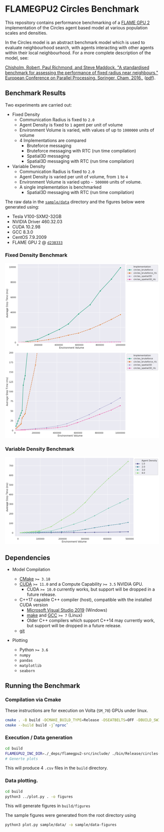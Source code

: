 # FLAMEGPU2 Circles Benchmark

This repository contains performance benchmarking of a [FLAME GPU 2](https://github.com/FLAMEGPU/FLAMEGPU2) implementation of the Circles agent based model at various population scales and densities.

In the Circles model is an abstract benchmark model which is used to evaluate neighbourhood search, with agents interacting with other agents within their local neighbourhood.
For a more complete description of the model, see:

[Chisholm, Robert, Paul Richmond, and Steve Maddock. "A standardised benchmark for assessing the performance of fixed radius near neighbours." European Conference on Parallel Processing. Springer, Cham, 2016.](https://doi.org/10.1007/978-3-319-58943-5_25), ([pdf](https://eprints.whiterose.ac.uk/104079/1/paper.pdf)).

## Benchmark Results

Two experiments are carried out:

+ Fixed Density
    + Communication Radius is fixed to `2.0`
    + Agent Density is fixed to `1` agent per unit of volume 
    + Environment Volume is varied, with values of up to `1000000` units of volume
    + 4 Implementations are compared
        + Bruteforce messaging 
        + Bruteforce messaging with RTC (run time compilation)
        + Spatial3D messaging 
        + Spatial3D messaging with RTC (run time compilation) 
+ Variable Density
    + Communication Radius is fixed to `2.0`
    + Agent Density is varied per unit of volume, from `1` to `4`
    + Environment Volume is varied upto `~ 500000` units of volume.
    + A single implementation is benchmarked
        + Spatial3D messaging with RTC (run time compilation)

The raw data in the [`sample/data`](sample/data) directory and the figures below were generated using:

+ Tesla V100-SXM2-32GB
+ NVIDIA Driver 460.32.03
+ CUDA 10.2.98
+ GCC 8.3.0
+ CentOS 7.9.2009
+ FLAME GPU 2 @ [`d238333`](https://github.com/FLAMEGPU/FLAMEGPU2/tree/d238333)

### Fixed Density Benchmark

[![Fixed Density Benchmark](sample/figures/fixed-density--volume--step-ms--model--all.png)](sample/figures/fixed-density--volume--step-ms--model--all.png)
[![Fixed Density Benchmark Zoomed](sample/figures/fixed-density--volume--step-ms--model--zoomed.png)](sample/figures/fixed-density--volume--step-ms--model--zoomed.png)

### Variable Density Benchmark
[![variable-density volume](sample/figures/variable-density--volume--step-ms--density--3drtc.png)](sample/figures/variable-density--volume--step-ms--density--3drtc.png)

## Dependencies

+ Model Compilation
    + [CMake](https://cmake.org/download/) `>= 3.18`
    + [CUDA](https://developer.nvidia.com/cuda-downloads) `>= 11.0` and a Compute Capability `>= 3.5` NVIDIA GPU.
        + CUDA `>= 10.0` currently works, but support will be dropped in a future release.
    + C++17 capable C++ compiler (host), compatible with the installed CUDA version
        + [Microsoft Visual Studio 2019](https://visualstudio.microsoft.com/) (Windows)
        + [make](https://www.gnu.org/software/make/) and [GCC](https://gcc.gnu.org/) `>= 7` (Linux)
        + Older C++ compilers which support C++14 may currently work, but support will be dropped in a future release.
    + [git](https://git-scm.com/)

+ Plotting
    + Python `>= 3.6`
    + `numpy`
    + `pandas`
    + `matplotlib`
    + `seaborn`

## Running the Benchmark

### Compilation via Cmake

These instructions are for execution on Volta (`SM_70`) GPUs under linux.

```bash
cmake . -B build -DCMAKE_BUILD_TYPE=Release -DSEATBELTS=OFF -DBUILD_SWIG_PYTHON=OFF -DCUDA_ARCH=70
cmake --build build -j`nproc` 
```

### Execution / Data generation

```bash
cd build
FLAMEGPU2_INC_DIR=./_deps/flamegpu2-src/include/ ./bin/Release/circles-benchmarking 
# Generte plots
```

This will produce 4 `.csv` files in the `build` directory.

### Data plotting.

```bash
cd build
python3 ../plot.py . -o figures
```

This will generate figures in `build/figures`

The sample figures were generated from the root directory using

```bash
python3 plot.py sample/data/ -o sample/data-figures
```
